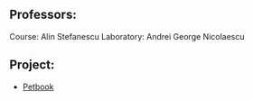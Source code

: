 ## Professors:

Course: Alin Stefanescu
Laboratory: Andrei George Nicolaescu

## Project:

- [Petbook](https://github.com/anamariapanait10/Petbook)